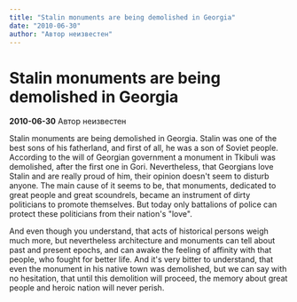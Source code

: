 ```yaml
---
title: "Stalin monuments are being demolished in Georgia"
date: "2010-06-30"
author: "Автор неизвестен"
---
```


# Stalin monuments are being demolished in Georgia

**2010-06-30** Автор неизвестен

Stalin monuments are being demolished in Georgia. Stalin was one of the best sons of his fatherland, and first of all, he was a son of Soviet people. According to the will of Georgian government a monument in Tkibuli was demolished, after the first one in Gori. Nevertheless, that Georgians love Stalin and are really proud of him, their opinion doesn't seem to disturb anyone. The main cause of it seems to be, that monuments, dedicated to great people and great scoundrels, became an instrument of dirty politicians to promote themselves. But today only battalions of police can protect these politicians from their nation's "love".

And even though you understand, that acts of historical persons weigh much more, but nevertheless architecture and monuments can tell about past and present epochs, and can awake the feeling of affinity with that people, who fought for better life. And it's very bitter to understand, that even the monument in his native town was demolished, but we can say with no hesitation, that until this demolition will proceed, the memory about great people and heroic nation will never perish.